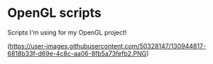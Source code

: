 # OpenGL scripts

Scripts I'm using for my OpenGL project!

(https://user-images.githubusercontent.com/50328147/130944817-6818b33f-d69e-4c8c-aa06-8fb5a73fefb2.PNG)



